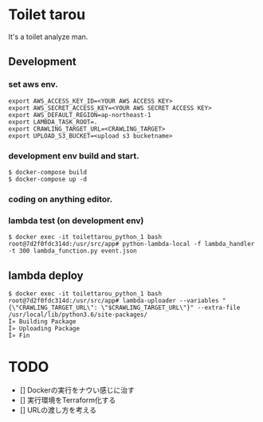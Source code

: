 # Toilet tarou

It's a toilet analyze man.

## Development

### set aws env.

```
export AWS_ACCESS_KEY_ID=<YOUR AWS ACCESS KEY>
export AWS_SECRET_ACCESS_KEY=<YOUR AWS SECRET ACCESS KEY>
export AWS_DEFAULT_REGION=ap-northeast-1
export LAMBDA_TASK_ROOT=.
export CRAWLING_TARGET_URL=<CRAWLING_TARGET>
export UPLOAD_S3_BUCKET=<upload s3 bucketname>
```

### development env build and start.

```
$ docker-compose build
$ docker-compose up -d
```

### coding on anything editor.

### lambda test (on development env)

```
$ docker exec -it toilettarou_python_1 bash
root@7d2f0fdc314d:/usr/src/app# python-lambda-local -f lambda_handler -t 300 lambda_function.py event.json
```

## lambda deploy

```
$ docker exec -it toilettarou_python_1 bash
root@7d2f0fdc314d:/usr/src/app# lambda-uploader --variables "{\"CRAWLING_TARGET_URL\": \"$CRAWLING_TARGET_URL\"}" --extra-file /usr/local/lib/python3.6/site-packages/
Î» Building Package
Î» Uploading Package
Î» Fin
```


# TODO

- [] Dockerの実行をナウい感じに治す
- [] 実行環境をTerraform化する
- [] URLの渡し方を考える